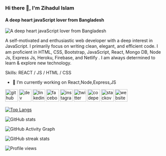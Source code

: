 ### Hi there 👋, I'm Zihadul Islam
#### A deep heart javaScript lover from Bangladesh
![A deep heart javaScript lover from Bangladesh](https://i.ibb.co/rQ4jvHb/githubbanner.png)

A self-motivated and enthusiastic web developer with a deep interest in JavaScript. I primarily focus on writing clean, elegant, and eﬃcient code. I am proﬁcient in HTML, CSS, Bootstrap, JavaScript, React, Mongo DB, Node Js, Express Js, Heroku, Firebase, and Netlify . I am always determined to learn & explore new technology.

Skills:  REACT / JS / HTML / CSS

- 🔭 I’m currently working on React,Node,Express,JS 


[<img src='https://cdn.jsdelivr.net/npm/simple-icons@3.0.1/icons/github.svg' alt='github' height='40'>](https://github.com/zihadul10101)  [<img src='https://cdn.jsdelivr.net/npm/simple-icons@3.0.1/icons/dev-dot-to.svg' alt='dev' height='40'>](https://dev.to/zihadul10101)  [<img src='https://cdn.jsdelivr.net/npm/simple-icons@3.0.1/icons/linkedin.svg' alt='linkedin' height='40'>](https://www.linkedin.com/in/zihadul-islam10101/)  [<img src='https://cdn.jsdelivr.net/npm/simple-icons@3.0.1/icons/facebook.svg' alt='facebook' height='40'>](https://www.facebook.com/zihadul.islam.7140)  [<img src='https://cdn.jsdelivr.net/npm/simple-icons@3.0.1/icons/instagram.svg' alt='instagram' height='40'>](https://www.instagram.com/zihadul18/)  [<img src='https://cdn.jsdelivr.net/npm/simple-icons@3.0.1/icons/twitter.svg' alt='twitter' height='40'>](https://twitter.com/@Zihadul71118881)  [<img src='https://cdn.jsdelivr.net/npm/simple-icons@3.0.1/icons/codepen.svg' alt='codepen' height='40'>](https://codepen.io/zihadul10101)  [<img src='https://cdn.jsdelivr.net/npm/simple-icons@3.0.1/icons/stackoverflow.svg' alt='stackoverflow' height='40'>](https://stackoverflow.com/users/user:16606578)  [<img src='https://cdn.jsdelivr.net/npm/simple-icons@3.0.1/icons/icloud.svg' alt='website' height='40'>](https://zihadul-islam.web.app/)  

[![Top Langs](https://github-readme-stats.vercel.app/api/top-langs/?username=zihadul10101)](https://github.com/anuraghazra/github-readme-stats)

![GitHub stats](https://github-readme-stats.vercel.app/api?username=zihadul10101&show_icons=true)  

![GitHub Activity Graph](https://activity-graph.herokuapp.com/graph?username=zihadul10101)  

![GitHub streak stats](https://github-readme-streak-stats.herokuapp.com/?user=zihadul10101)  

![Profile views](https://gpvc.arturio.dev/zihadul10101)  
